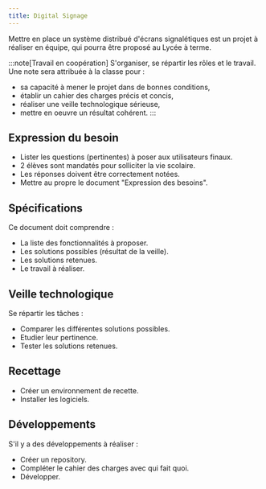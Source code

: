 ```yaml
---
title: Digital Signage
---
```


Mettre en place un système distribué d'écrans signalétiques est un projet à
réaliser en équipe, qui pourra être proposé au Lycée à terme.

:::note[Travail en coopération]
S'organiser, se répartir les rôles et le travail. Une note
sera attribuée à la classe pour :
- sa capacité à mener le projet dans de bonnes conditions,
- établir un cahier des charges précis et concis,
- réaliser une veille technologique sérieuse,
- mettre en oeuvre un résultat cohérent.
:::

## Expression du besoin

- Lister les questions (pertinentes) à poser aux utilisateurs finaux.
- 2 élèves sont mandatés pour solliciter la vie scolaire.
- Les réponses doivent être correctement notées.
- Mettre au propre le document "Expression des besoins".

## Spécifications

Ce document doit comprendre :

- La liste des fonctionnalités à proposer.
- Les solutions possibles (résultat de la veille).
- Les solutions retenues.
- Le travail à réaliser.

## Veille technologique

Se répartir les tâches :

- Comparer les différentes solutions possibles.
- Etudier leur pertinence.
- Tester les solutions retenues.

## Recettage

- Créer un environnement de recette.
- Installer les logiciels.

## Développements

S'il y a des développements à réaliser :

- Créer un repository.
- Compléter le cahier des charges avec qui fait quoi.
- Développer.

